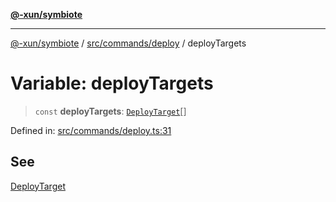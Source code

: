 [**@-xun/symbiote**](../../../../README.md)

***

[@-xun/symbiote](../../../../README.md) / [src/commands/deploy](../README.md) / deployTargets

# Variable: deployTargets

> `const` **deployTargets**: [`DeployTarget`](../enumerations/DeployTarget.md)[]

Defined in: [src/commands/deploy.ts:31](https://github.com/Xunnamius/symbiote/blob/de44cf3f9abbc7550310bea0f718d51d9fdbe834/src/commands/deploy.ts#L31)

## See

[DeployTarget](../enumerations/DeployTarget.md)
